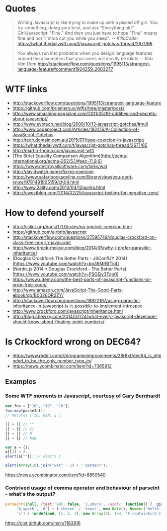 # Quotes

> Writing Javascript is like trying to make up with a pissed off girl.
> You try something, doing your best, and ask "Everything ok?"
> Girl/Javascript: "Fine."
> And then you just have to hope "Fine" means fine and not "I'mma cut you while you sleep".
> -- <cite>KillaCoder</cite> https://what.thedailywtf.com/t/javascript-gotchas-thread/2671/66

<!-- -->
> You always run into problems when you design language features around the assumption that your users will mostly be idiots
> -- <cite>Rob Van Dam</cite> http://stackoverflow.com/questions/1995113/strangest-language-feature#comment1924259_2003277

# WTF links

- http://stackoverflow.com/questions/1995113/strangest-language-feature
- https://github.com/brianleroux/wtfjs/tree/master/posts
- http://www.smashingmagazine.com/2011/05/10-oddities-and-secrets-about-javascript/
- http://www.evotech.net/blog/2008/10/13-javascript-gotchas/#null
- http://www.codeproject.com/Articles/182416/A-Collection-of-JavaScript-Gotchas
- http://tech.domain.com.au/2015/07/type-coercion-in-javascript/
- https://what.thedailywtf.com/t/javascript-gotchas-thread/2671/65
- http://martin-thoma.com/javascript-wtf/
- (The Strict Equality Comparison Algorithm)[http://ecma-international.org/ecma-262/5.1/#sec-11.9.6]
- https://www.destroyallsoftware.com/talks/wat
- http://davidwalsh.name/fixing-coercion
- https://www.safaribooksonline.com/library/view/you-dont-know/9781491905159/ch04.html
- http://www.2ality.com/2013/04/12quirks.html
- http://cwestblog.com/2014/02/25/javascript-testing-for-negative-zero/

# How to defend yourself

- http://eslint.org/docs/1.0.0/rules/no-implicit-coercion.html
- https://github.com/airbnb/javascript
- http://stackoverflow.com/questions/27595749/douglas-crockford-on-class-free-oop-in-javascript
- http://www.breck-mckye.com/blog/2014/05/why-i-prefer-parasitic-inheritance/
- (Douglas Crockford: The Better Parts - JSConfUY 2014)[https://www.youtube.com/watch?v=bo36MrBfTk4]
- (Nordic.js 2014 • Douglas Crockford - The Better Parts)[https://www.youtube.com/watch?v=PSGEjv3Tqo0]
- https://www.udemy.com/the-best-parts-of-javascript-functions-to-error-free-code/
- http://www.amazon.com/JavaScript-The-Good-Parts-ebook/dp/B0026OR2ZY/
- http://stackoverflow.com/questions/18922197/using-parasitic-inheritance-in-javascript-is-it-possible-to-implement-introspec
- http://www.crockford.com/javascript/inheritance.html
- http://blog.chewxy.com/2014/02/24/what-every-javascript-developer-should-know-about-floating-point-numbers/

# Is Crkockford wrong on DEC64?

- https://www.reddit.com/r/programming/comments/28r8xt/dec64_is_intended_to_be_the_only_number_type_in/
- https://news.ycombinator.com/item?id=7365812

## Examples

### Some WTF moments in Javascript, courtesy of Gary Bernhardt

```javascript
var foo = ["10", "10", "10"];
foo.map(parseInt);
// Returns [ 10, NaN, 2 ]

[] + [] // ""
[] + {} // {}
{} + [] // 0
{} + {} // NaN

var a = {};
a[[]] = 2;
alert(a[""]); // alerts 2

alert(Array(16).join("wat" - 1) + " Batman!");
```

https://news.ycombinator.com/item?id=8850540

### Contrived usage of comma operator and behaviour of parseInt - what's the output?

```javascript
parseInt((null, {test: 99}, false, 'J,uhuru', /asdf/, function() {  giantInflatableShark(!!'!!'); },
     'A,spock', '0') + ('cheese' / 'toast', new Date(), Number('hello'),
     'x') + (undefined, [1, 2, 3], new Array(5), 1e4, 'F,captainkirk'))
```
https://gist.github.com/insin/1183916
